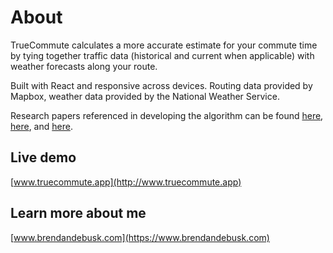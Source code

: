 # About

TrueCommute calculates a more accurate estimate for your commute time by tying together traffic data (historical and current when applicable) with weather forecasts along your route. 

Built with React and responsive across devices. Routing data provided by Mapbox, weather data provided by the National Weather Service.

Research papers referenced in developing the algorithm can be found [here](https://ops.fhwa.dot.gov/weather/q1_roadimpact.htm), [here](https://www.hindawi.com/journals/jat/2019/8203081/#data-availability), and [here](https://journals.sagepub.com/doi/abs/10.1177/0361198106194800119).

## Live demo

[www.truecommute.app](http://www.truecommute.app)

## Learn more about me

[www.brendandebusk.com](https://www.brendandebusk.com)
